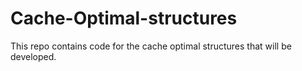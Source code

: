 # Cache-Optimal-structures
This repo contains code for the cache optimal structures that will be developed. 
